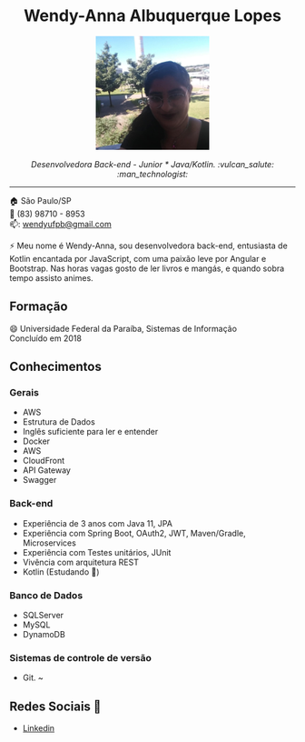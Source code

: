<p align="center">	
	<h1 align="center">Wendy-Anna Albuquerque Lopes</h1>
</p>
<p align="center">
	<img src="Profile.jpg" width="200">
</p>
<p>
    <p align="center"><em>Desenvolvedora Back-end - Junior * Java/Kotlin. :vulcan_salute: :man_technologist:</em></p>
</p>

<hr>

:house:    São Paulo/SP <br>
:iphone:   (83) 98710 - 8953 <br>
📫:  wendyufpb@gmail.com

⚡ Meu nome é Wendy-Anna, sou desenvolvedora back-end, entusiasta de Kotlin encantada por JavaScript, com uma paixão leve por Angular e Bootstrap. Nas horas vagas gosto de ler livros e mangás, e quando sobra tempo assisto animes.

## Formação
😄 Universidade Federal da Paraíba, Sistemas de Informação <br>
Concluído em 2018


## Conhecimentos

### Gerais
* AWS
* Estrutura de Dados
* Inglês suficiente para ler e entender
* Docker
* AWS
* CloudFront
* API Gateway 
* Swagger

### Back-end
* Experiência de 3 anos com Java 11, JPA
* Experiência com Spring Boot, OAuth2, JWT, Maven/Gradle, Microservices
* Experiência com Testes unitários, JUnit
* Vivência com arquitetura REST
* Kotlin  (Estudando 🌱)

### Banco de Dados
* SQLServer
* MySQL
* DynamoDB

### Sistemas de controle de versão
* Git.
 ~
## Redes Sociais 💬
*  [Linkedin](https://www.linkedin.com/in/wendy-anna-albuquerque-lopes-48849341/)

